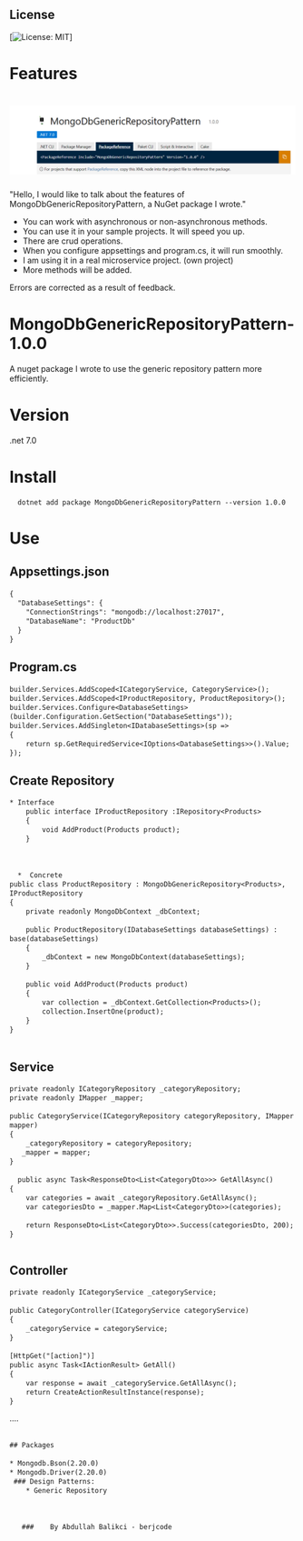 ## License

[![License: MIT](https://img.shields.io/badge/License-MIT-yellow.svg)]
# Features

# ![WebApp](https://github.com/berjcode/MongoDbGenericRepositoryPattern-1.0.0/blob/main/mongodb.png)

"Hello, I would like to talk about the features of MongoDbGenericRepositoryPattern, a NuGet package I wrote."

* You can work with asynchronous or non-asynchronous methods.
* You can use it in your sample projects. It will speed you up.
* There are crud operations.
* When you configure appsettings and program.cs, it will run smoothly.
* I am using it in a real microservice project. (own project)
* More methods will be added.


Errors are corrected as a result of feedback.

# MongoDbGenericRepositoryPattern- 1.0.0
 A nuget package I wrote to use the generic repository pattern more efficiently.
# Version
.net 7.0
# Install
```
  dotnet add package MongoDbGenericRepositoryPattern --version 1.0.0
```
# Use 

## Appsettings.json
```
{
  "DatabaseSettings": {
    "ConnectionStrings": "mongodb://localhost:27017",
    "DatabaseName": "ProductDb"
  }
}

```
## Program.cs 
```
builder.Services.AddScoped<ICategoryService, CategoryService>();
builder.Services.AddScoped<IProductRepository, ProductRepository>();
builder.Services.Configure<DatabaseSettings>(builder.Configuration.GetSection("DatabaseSettings"));
builder.Services.AddSingleton<IDatabaseSettings>(sp =>
{
    return sp.GetRequiredService<IOptions<DatabaseSettings>>().Value;
});

```
## Create Repository
```
* Interface
    public interface IProductRepository :IRepository<Products>
    {
        void AddProduct(Products product);
    }



  *  Concrete  
public class ProductRepository : MongoDbGenericRepository<Products>, IProductRepository
{
    private readonly MongoDbContext _dbContext;

    public ProductRepository(IDatabaseSettings databaseSettings) : base(databaseSettings)
    {
        _dbContext = new MongoDbContext(databaseSettings);
    }

    public void AddProduct(Products product)
    {
        var collection = _dbContext.GetCollection<Products>();
        collection.InsertOne(product);
    }
}


```
## Service

    private readonly ICategoryRepository _categoryRepository;
    private readonly IMapper _mapper;

    public CategoryService(ICategoryRepository categoryRepository, IMapper mapper)
    {
        _categoryRepository = categoryRepository;
       _mapper = mapper;
    }

      public async Task<ResponseDto<List<CategoryDto>>> GetAllAsync()
    {
        var categories = await _categoryRepository.GetAllAsync();
        var categoriesDto = _mapper.Map<List<CategoryDto>>(categories);

        return ResponseDto<List<CategoryDto>>.Success(categoriesDto, 200);
    }


```

```
## Controller 
  
    private readonly ICategoryService _categoryService;

    public CategoryController(ICategoryService categoryService)
    {
        _categoryService = categoryService;
    }

    [HttpGet("[action]")]
    public async Task<IActionResult> GetAll()
    {
        var response = await _categoryService.GetAllAsync();
        return CreateActionResultInstance(response);
    }

....

```

## Packages

* Mongodb.Bson(2.20.0)
* Mongodb.Driver(2.20.0)
 ### Design Patterns:
    * Generic Repository   
       

                                                                                                                      
   ###    By Abdullah Balikci - berjcode

